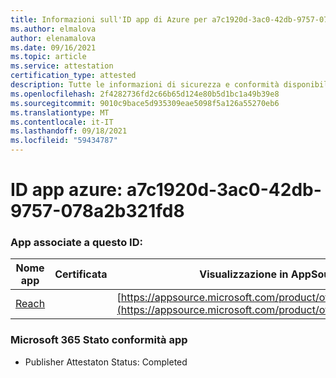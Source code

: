 ```yaml
---
title: Informazioni sull'ID app di Azure per a7c1920d-3ac0-42db-9757-078a2b321fd8
ms.author: elmalova
author: elenamalova
ms.date: 09/16/2021
ms.topic: article
ms.service: attestation
certification_type: attested
description: Tutte le informazioni di sicurezza e conformità disponibili per a7c1920d-3ac0-42db-9757-078a2b321fd8.
ms.openlocfilehash: 2f4282736fd2c66b65d124e80b5d1bc1a49b39e8
ms.sourcegitcommit: 9010c9bace5d935309eae5098f5a126a55270eb6
ms.translationtype: MT
ms.contentlocale: it-IT
ms.lasthandoff: 09/18/2021
ms.locfileid: "59434787"
---
```

# <a name="azure-app-id-a7c1920d-3ac0-42db-9757-078a2b321fd8"></a>ID app azure: a7c1920d-3ac0-42db-9757-078a2b321fd8


### <a name="apps-associated-with-this-id"></a>App associate a questo ID:
| **Nome app** | **Certificata** | **Visualizzazione in AppSource** |
|--------------|---------------|-----------------------|
| [Reach](https://docs.microsoft.com/microsoft-365-app-certification/forward/WA200002045) |  | [https://appsource.microsoft.com/product/office/WA200002045](https://appsource.microsoft.com/product/office/WA200002045) |

### <a name="microsoft-365-app-compliance-status"></a>Microsoft 365 Stato conformità app
- Publisher Attestaton Status: Completed

